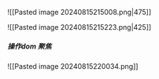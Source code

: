 ![[Pasted image 20240815215008.png|475]]

![[Pasted image 20240815215223.png|425]]


##### 操作dom 聚焦
![[Pasted image 20240815220034.png]]